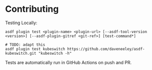# Contributing

Testing Locally:

```shell
asdf plugin test <plugin-name> <plugin-url> [--asdf-tool-version <version>] [--asdf-plugin-gitref <git-ref>] [test-command*]

# TODO: adapt this
asdf plugin test kubeswitch https://github.com/daveneeley/asdf-kubeswitch.git "kubeswitch -h"
```

Tests are automatically run in GitHub Actions on push and PR.
